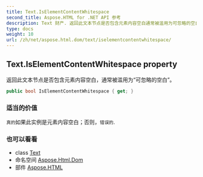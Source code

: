 ```yaml
---
title: Text.IsElementContentWhitespace
second_title: Aspose.HTML for .NET API 参考
description: Text 财产. 返回此文本节点是否包含元素内容空白通常被滥用为可忽略的空白
type: docs
weight: 10
url: /zh/net/aspose.html.dom/text/iselementcontentwhitespace/
---
```

## Text.IsElementContentWhitespace property

返回此文本节点是否包含元素内容空白，通常被滥用为“可忽略的空白”。

```csharp
public bool IsElementContentWhitespace { get; }
```

### 适当的价值

`真的`如果此实例是元素内容空白；否则，`错误的`.

### 也可以看看

* class [Text](../)
* 命名空间 [Aspose.Html.Dom](../../text/)
* 部件 [Aspose.HTML](../../../)


